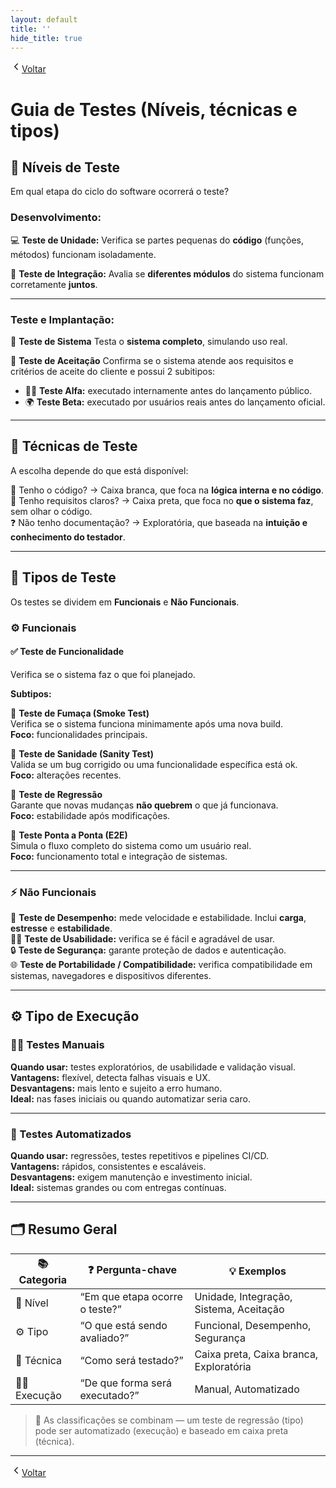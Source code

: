 ```yaml
---
layout: default
title: ''
hide_title: true
---
```


[  <svg width="18" height="18" viewBox="0 0 24 24" fill="none" aria-hidden="true" focusable="false" xmlns="http://www.w3.org/2000/svg">
    <path d="M15 18l-6-6 6-6" stroke="currentColor" stroke-width="2" stroke-linecap="round" stroke-linejoin="round"/>
  </svg>Voltar](../../readme.md)  

# Guia de Testes (Níveis, técnicas e tipos)

## 🧱 Níveis de Teste 
Em qual etapa do ciclo do software ocorrerá o teste?  

### Desenvolvimento:

💻 **Teste de Unidade:** Verifica se partes pequenas do **código** (funções, métodos) funcionam isoladamente.

🔗 **Teste de Integração:** Avalia se **diferentes módulos** do sistema funcionam corretamente **juntos**.

---

### Teste e Implantação:  

🧩 **Teste de Sistema** Testa o **sistema completo**, simulando uso real.

📑 **Teste de Aceitação** Confirma se o sistema atende aos requisitos e critérios de aceite do cliente e possui 2 subitipos:
- 🧍‍♂️ **Teste Alfa:** executado internamente antes do lançamento público.  
- 🌍 **Teste Beta:** executado por usuários reais antes do lançamento oficial.

---

## 🧠 Técnicas de Teste
A escolha depende do que está disponível:

📘 Tenho o código? → Caixa branca, que foca na **lógica interna e no código**.  
📄 Tenho requisitos claros? → Caixa preta, que foca no **que o sistema faz**, sem olhar o código.  
❓ Não tenho documentação? → Exploratória, que baseada na **intuição e conhecimento do testador**.  

---

## 🧩 Tipos de Teste

Os testes se dividem em **Funcionais** e **Não Funcionais**.  

### ⚙️ Funcionais

#### ✅ Teste de Funcionalidade  
Verifica se o sistema faz o que foi planejado.

**Subtipos:**

🚀 **Teste de Fumaça (Smoke Test)**  
  Verifica se o sistema funciona minimamente após uma nova build.  
  **Foco:** funcionalidades principais.

🔧 **Teste de Sanidade (Sanity Test)**  
  Valida se um bug corrigido ou uma funcionalidade específica está ok.  
  **Foco:** alterações recentes.

🔁 **Teste de Regressão**  
  Garante que novas mudanças **não quebrem** o que já funcionava.  
  **Foco:** estabilidade após modificações.

🔄 **Teste Ponta a Ponta (E2E)**  
  Simula o fluxo completo do sistema como um usuário real.  
  **Foco:** funcionamento total e integração de sistemas.

---

### ⚡ Não Funcionais

🚅 **Teste de Desempenho:** mede velocidade e estabilidade. Inclui **carga**, **estresse** e **estabilidade**.  
🧍‍♀️ **Teste de Usabilidade:** verifica se é fácil e agradável de usar.  
🔒 **Teste de Segurança:** garante proteção de dados e autenticação.  
🌐 **Teste de Portabilidade / Compatibilidade:** verifica compatibilidade em sistemas, navegadores e dispositivos diferentes.

---

## ⚙️ Tipo de Execução 

### 🧑‍💻 Testes Manuais  
**Quando usar:** testes exploratórios, de usabilidade e validação visual.  
**Vantagens:** flexível, detecta falhas visuais e UX.  
**Desvantagens:** mais lento e sujeito a erro humano.  
**Ideal:** nas fases iniciais ou quando automatizar seria caro.

---

### 🤖 Testes Automatizados  
**Quando usar:** regressões, testes repetitivos e pipelines CI/CD.  
**Vantagens:** rápidos, consistentes e escaláveis.  
**Desvantagens:** exigem manutenção e investimento inicial.  
**Ideal:** sistemas grandes ou com entregas contínuas.

---

## 🗂️ Resumo Geral

| 📚 Categoria | ❓ Pergunta-chave                 | 💡 Exemplos                                |
| ------------- | -------------------------------- | ------------------------------------------ |
| 🧱 Nível      | “Em que etapa ocorre o teste?”  | Unidade, Integração, Sistema, Aceitação   |
| ⚙️ Tipo       | “O que está sendo avaliado?”    | Funcional, Desempenho, Segurança          |
| 🧠 Técnica    | “Como será testado?”            | Caixa preta, Caixa branca, Exploratória   |
| 🧑‍💻 Execução | “De que forma será executado?”  | Manual, Automatizado                      |

> 🔗 As classificações se combinam — um teste de regressão (tipo) pode ser automatizado (execução) e baseado em caixa preta (técnica).

---

[  <svg width="18" height="18" viewBox="0 0 24 24" fill="none" aria-hidden="true" focusable="false" xmlns="http://www.w3.org/2000/svg">
    <path d="M15 18l-6-6 6-6" stroke="currentColor" stroke-width="2" stroke-linecap="round" stroke-linejoin="round"/>
  </svg>Voltar](../../readme.md)  